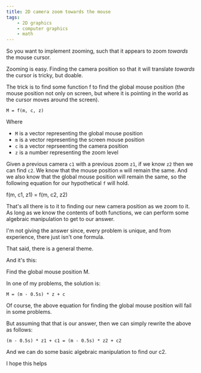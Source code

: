 ```yaml
---
title: 2D camera zoom towards the mouse
tags:
	- 2D graphics
	- computer graphics
	- math
---
```


So you want to implement zooming, such that it appears to zoom *towards* the mouse cursor.

Zooming is easy. Finding the camera position so that it will translate *towards* the cursor is tricky, but doable.

The trick is to find some function f to find the global mouse position (the mouse position not only on screen, but where it is pointing in the world as the cursor moves around the screen).

```
M = f(m, c, z)
```

Where

- `M` is a vector representing the global mouse position
- `m` is a vector representing the screen mouse position
- `c` is a vector reprseenting the camera position
- `z` is a number representing the zoom level

Given a previous camera `c1` with a previous zoom `z1`, if we know `z2` then we can find `c2`. We know that the mouse position `m` will remain the same. And we also know that the global mouse position will remain the same, so the following equation for our hypothetical `f` will hold.

f(m, c1, z1) = f(m, c2, z2)

That's all there is to it to finding our new camera position as we zoom to it. As long as we know the contents of both functions, we can perform some algebraic manipulation to get to our answer.

I'm not giving the answer since, every problem is unique, and from experience, there just isn't one formula.

That said, there is a general theme.

And it's this:

Find the global mouse position M.

In one of my problems, the solution is:

```
M = (m - 0.5s) * z + c
```

Of course, the above equation for finding the global mouse position will fail in some problems.

But assuming that that is our answer, then we can simply rewrite the above as follows:

```
(m - 0.5s) * z1 + c1 = (m - 0.5s) * z2 + c2
```

And we can do some basic algebraic manipulation to find our c2.

I hope this helps